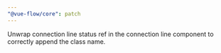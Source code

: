 ```yaml
---
"@vue-flow/core": patch
---
```


Unwrap connection line status ref in the connection line component to correctly append the class name.
